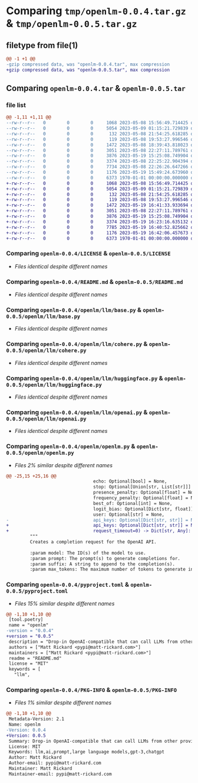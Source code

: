 # Comparing `tmp/openlm-0.0.4.tar.gz` & `tmp/openlm-0.0.5.tar.gz`

## filetype from file(1)

```diff
@@ -1 +1 @@
-gzip compressed data, was "openlm-0.0.4.tar", max compression
+gzip compressed data, was "openlm-0.0.5.tar", max compression
```

## Comparing `openlm-0.0.4.tar` & `openlm-0.0.5.tar`

### file list

```diff
@@ -1,11 +1,11 @@
--rw-r--r--   0        0        0     1068 2023-05-08 15:56:49.714425 openlm-0.0.4/LICENSE
--rw-r--r--   0        0        0     5054 2023-05-09 01:15:21.729839 openlm-0.0.4/README.md
--rw-r--r--   0        0        0      132 2023-05-08 21:54:25.618285 openlm-0.0.4/openlm/__init__.py
--rw-r--r--   0        0        0      119 2023-05-08 19:53:27.996546 openlm-0.0.4/openlm/llm/__init__.py
--rw-r--r--   0        0        0     1472 2023-05-08 18:39:43.818023 openlm-0.0.4/openlm/llm/base.py
--rw-r--r--   0        0        0     3051 2023-05-08 22:27:11.789761 openlm-0.0.4/openlm/llm/cohere.py
--rw-r--r--   0        0        0     3876 2023-05-19 15:25:08.749904 openlm-0.0.4/openlm/llm/huggingface.py
--rw-r--r--   0        0        0     3374 2023-05-08 22:25:22.904394 openlm-0.0.4/openlm/llm/openai.py
--rw-r--r--   0        0        0     7734 2023-05-08 22:26:26.647266 openlm-0.0.4/openlm/openlm.py
--rw-r--r--   0        0        0     1176 2023-05-19 15:49:24.673960 openlm-0.0.4/pyproject.toml
--rw-r--r--   0        0        0     6373 1970-01-01 00:00:00.000000 openlm-0.0.4/PKG-INFO
+-rw-r--r--   0        0        0     1068 2023-05-08 15:56:49.714425 openlm-0.0.5/LICENSE
+-rw-r--r--   0        0        0     5054 2023-05-09 01:15:21.729839 openlm-0.0.5/README.md
+-rw-r--r--   0        0        0      132 2023-05-08 21:54:25.618285 openlm-0.0.5/openlm/__init__.py
+-rw-r--r--   0        0        0      119 2023-05-08 19:53:27.996546 openlm-0.0.5/openlm/llm/__init__.py
+-rw-r--r--   0        0        0     1472 2023-05-19 16:41:33.933694 openlm-0.0.5/openlm/llm/base.py
+-rw-r--r--   0        0        0     3051 2023-05-08 22:27:11.789761 openlm-0.0.5/openlm/llm/cohere.py
+-rw-r--r--   0        0        0     3876 2023-05-19 15:25:08.749904 openlm-0.0.5/openlm/llm/huggingface.py
+-rw-r--r--   0        0        0     3374 2023-05-19 16:23:16.635132 openlm-0.0.5/openlm/llm/openai.py
+-rw-r--r--   0        0        0     7785 2023-05-19 16:40:52.825662 openlm-0.0.5/openlm/openlm.py
+-rw-r--r--   0        0        0     1176 2023-05-19 16:42:06.457673 openlm-0.0.5/pyproject.toml
+-rw-r--r--   0        0        0     6373 1970-01-01 00:00:00.000000 openlm-0.0.5/PKG-INFO
```

### Comparing `openlm-0.0.4/LICENSE` & `openlm-0.0.5/LICENSE`

 * *Files identical despite different names*

### Comparing `openlm-0.0.4/README.md` & `openlm-0.0.5/README.md`

 * *Files identical despite different names*

### Comparing `openlm-0.0.4/openlm/llm/base.py` & `openlm-0.0.5/openlm/llm/base.py`

 * *Files identical despite different names*

### Comparing `openlm-0.0.4/openlm/llm/cohere.py` & `openlm-0.0.5/openlm/llm/cohere.py`

 * *Files identical despite different names*

### Comparing `openlm-0.0.4/openlm/llm/huggingface.py` & `openlm-0.0.5/openlm/llm/huggingface.py`

 * *Files identical despite different names*

### Comparing `openlm-0.0.4/openlm/llm/openai.py` & `openlm-0.0.5/openlm/llm/openai.py`

 * *Files identical despite different names*

### Comparing `openlm-0.0.4/openlm/openlm.py` & `openlm-0.0.5/openlm/openlm.py`

 * *Files 2% similar despite different names*

```diff
@@ -25,15 +25,16 @@
                                 echo: Optional[bool] = None,
                                 stop: Optional[Union[str, List[str]]] = None,
                                 presence_penalty: Optional[float] = None,
                                 frequency_penalty: Optional[float] = None,
                                 best_of: Optional[int] = None,
                                 logit_bias: Optional[Dict[str, float]] = None,
                                 user: Optional[str] = None,
-                                api_keys: Optional[Dict[str, str]] = None) -> Dict[str, Any]:
+                                api_keys: Optional[Dict[str, str]] = None,
+                                request_timeout=0) -> Dict[str, Any]:
         """
         Creates a completion request for the OpenAI API.
 
         :param model: The ID(s) of the model to use.
         :param prompt: The prompt(s) to generate completions for.
         :param suffix: A string to append to the completion(s).
         :param max_tokens: The maximum number of tokens to generate in the completion(s).
```

### Comparing `openlm-0.0.4/pyproject.toml` & `openlm-0.0.5/pyproject.toml`

 * *Files 15% similar despite different names*

```diff
@@ -1,10 +1,10 @@
 [tool.poetry]
 name = "openlm"
-version = "0.0.4"
+version = "0.0.5"
 description = "Drop-in OpenAI-compatible that can call LLMs from other providers"
 authors = ["Matt Rickard <pypi@matt-rickard.com>"]
 maintainers = ["Matt Rickard <pypi@matt-rickard.com>"]
 readme = "README.md"
 license = "MIT"
 keywords = [
   "llm",
```

### Comparing `openlm-0.0.4/PKG-INFO` & `openlm-0.0.5/PKG-INFO`

 * *Files 1% similar despite different names*

```diff
@@ -1,10 +1,10 @@
 Metadata-Version: 2.1
 Name: openlm
-Version: 0.0.4
+Version: 0.0.5
 Summary: Drop-in OpenAI-compatible that can call LLMs from other providers
 License: MIT
 Keywords: llm,ai,prompt,large language models,gpt-3,chatgpt
 Author: Matt Rickard
 Author-email: pypi@matt-rickard.com
 Maintainer: Matt Rickard
 Maintainer-email: pypi@matt-rickard.com
```


